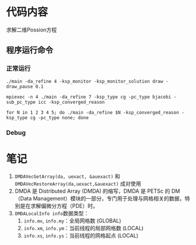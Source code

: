 # 代码内容
求解二维Possion方程
## 程序运行命令
### 正常运行
`./main -da_refine 4 -ksp_monitor -ksp_monitor_solution draw -draw_pause 0.1`

`mpiexec -n 4 ./main -da_refine 7 -ksp_type cg -pc_type bjacobi -sub_pc_type icc -ksp_converged_reason`

`for N in 1 2 3 4 5; do ./main -da_refine $N -ksp_converged_reason -ksp_type cg -pc_type none; done`
### Debug

# 笔记
1. `DMDAVecGetArray(da, uexact, &auexact)` 和 `DMDAVecRestoreArray(da,uexact,&auexact)` 成对使用
2. DMDA 是 Distributed Array (DMDA) 的缩写，DMDA 是 PETSc 的 DM（Data Management）模块的一部分，专门用于处理与网格相关的数据，特别是在求解偏微分方程（PDE）时。
3. `DMDALocalInfo info`数据类型：
   1. `info.mx`, `info.my`：全局网格数 (GLOBAL)
   2. `info.xm`, `info.ym`：当前线程的局部网格数 (LOCAL)
   3. `info.xs`, `info.ys`：当前线程的网格起点 (LOCAL)
